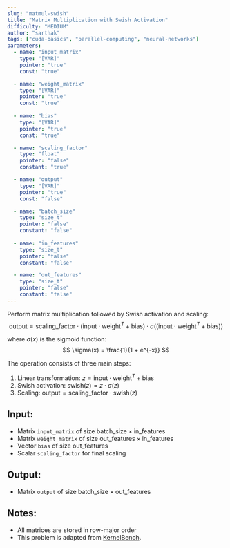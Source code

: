 ```yaml
---
slug: "matmul-swish"
title: "Matrix Multiplication with Swish Activation"
difficulty: "MEDIUM" 
author: "sarthak"
tags: ["cuda-basics", "parallel-computing", "neural-networks"]
parameters:
  - name: "input_matrix"
    type: "[VAR]"
    pointer: "true"
    const: "true"

  - name: "weight_matrix"
    type: "[VAR]"
    pointer: "true"
    const: "true"
    
  - name: "bias"
    type: "[VAR]"
    pointer: "true"
    const: "true"

  - name: "scaling_factor"
    type: "float"
    pointer: "false"
    constant: "true"

  - name: "output" 
    type: "[VAR]"
    pointer: "true"
    const: "false"

  - name: "batch_size"
    type: "size_t"
    pointer: "false"
    constant: "false"
    
  - name: "in_features" 
    type: "size_t"
    pointer: "false"
    constant: "false"

  - name: "out_features" 
    type: "size_t"
    pointer: "false"
    constant: "false"
---
```


Perform matrix multiplication followed by Swish activation and scaling:
$$
\text{output} = \text{scaling\_factor} \cdot (\text{input} \cdot \text{weight}^T + \text{bias}) \cdot \sigma((\text{input} \cdot \text{weight}^T + \text{bias}))
$$

where $\sigma(x)$ is the sigmoid function:
$$
\sigma(x) = \frac{1}{1 + e^{-x}}
$$

The operation consists of three main steps:
1. Linear transformation: $z = \text{input} \cdot \text{weight}^T + \text{bias}$
2. Swish activation: $\text{swish}(z) = z \cdot \sigma(z)$
3. Scaling: $\text{output} = \text{scaling\_factor} \cdot \text{swish}(z)$

## Input:
- Matrix `input_matrix` of size $\text{batch\_size} \times \text{in\_features}$
- Matrix `weight_matrix` of size $\text{out\_features} \times \text{in\_features}$
- Vector `bias` of size $\text{out\_features}$
- Scalar `scaling_factor` for final scaling

## Output:
- Matrix `output` of size $\text{batch\_size} \times \text{out\_features}$

## Notes:
- All matrices are stored in row-major order
- This problem is adapted from [KernelBench](https://github.com/ScalingIntelligence/KernelBench/blob/main/KernelBench/level2/59_Matmul_Swish_Scaling.py).